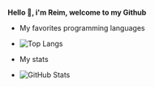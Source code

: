 **Hello 👋, i'm Reim, welcome to my Github**

* My favorites programming languages
* ![Top Langs](https://github-readme-stats.vercel.app/api/top-langs/?username=Reim-developer&layout=compact)

* My stats
* ![GitHub Stats](https://github-readme-stats.vercel.app/api?username=Reim-developer&show_icons=true&count_private=true)
